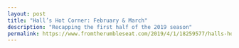 ```yaml
---
layout: post
title: "Hall’s Hot Corner: February & March"
description: "Recapping the first half of the 2019 season"
permalink: https://www.fromtherumbleseat.com/2019/4/1/18259577/halls-hot-corner-february-march-georgia-tech-baseball-acc-baseball-kyle-mcann-tristin-english
---
```

